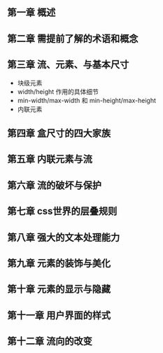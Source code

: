 ## 第一章 概述

## 第二章 需提前了解的术语和概念

## 第三章 流、元素、与基本尺寸
- 块级元素
- width/height 作用的具体细节
- min-width/max-width 和 min-height/max-height
- 内联元素

## 第四章 盒尺寸的四大家族

## 第五章 内联元素与流

## 第六章 流的破坏与保护

## 第七章 css世界的层叠规则

## 第八章 强大的文本处理能力

## 第九章 元素的装饰与美化

## 第十章 元素的显示与隐藏

## 第十一章 用户界面的样式

## 第十二章 流向的改变
